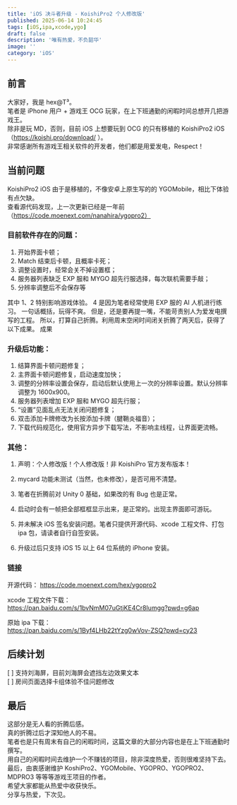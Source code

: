 ```yaml
---
title: 'iOS 决斗者升级 - KoishiPro2 个人修改版'
published: 2025-06-14 10:24:45
tags: [iOS,ipa,xcode,ygo]
draft: false
description: '唯有热爱，不负韶华'
image: ''
category: 'iOS'
---
```


## 前言
大家好，我是 hex@T³。  
笔者是 iPhone 用户 + 游戏王 OCG 玩家，在上下班通勤的闲暇时间总想开几把游戏王。  
除非是玩 MD，否则，目前 iOS 上想要玩到 OCG 的只有移植的 KoishiPro2 iOS（https://koishi.pro/download/ ）。  
非常感谢所有游戏王相关软件的开发者，他们都是用爱发电，Respect！

## 当前问题
KoishiPro2 iOS 由于是移植的，不像安卓上原生写的的 YGOMobile，相比下体验有点欠缺。  
查看源代码发现，上一次更新已经是一年前（https://code.moenext.com/nanahira/ygopro2）  

### 目前软件存在的问题：
1. 开始界面卡顿；
2. Match 结束后卡顿，且概率卡死；
3. 调整设置时，经常会关不掉设置框；
4. 服务器列表缺乏 EXP 服和 MYGO 超先行服选择，每次联机需要手敲；
5. 分辨率调整后不会保存等


其中 1、2 特别影响游戏体验。
4 是因为笔者经常使用 EXP 服的 AI 人机进行练习。
一句话概括，玩得不爽。
但是，还是要再提一嘴，不能苛责别人为爱发电撰写的工程。
所以，打算自己折腾。利用周末空闲时间闭关折腾了两天后，获得了以下成果。
成果

### 升级后功能：
1. 结算界面卡顿问题修复；
2. 主界面卡顿问题修复，启动速度加快；
3. 调整的分辨率设置会保存，启动后默认使用上一次的分辨率设置。默认分辨率调整为 1600x900。
4. 服务器列表增加 EXP 服和 MYGO 超先行服；
5. “设置”见面乱点无法关闭问题修复；
6. 双击添加卡牌修改为长按添加卡牌（腱鞘炎福音）；
7. 下载代码规范化，使用官方异步下载写法，不影响主线程，让界面更流畅。

### 其他：
1. 声明：个人修改版！个人修改版！非 KoishiPro 官方发布版本！
2. mycard 功能未测试（当然，也未修改），是否可用不清楚。
3. 笔者在折腾前对 Unity 0 基础，如果改的有 Bug 也是正常。
4. 启动时会有一帧把全部框框显示出来，是正常的。出现主界面即可游玩。


5. 并未解决 iOS 签名安装问题。笔者只提供开源代码、xcode 工程文件、打包 ipa 包，请读者自行自签安装。
6. 升级过后只支持 iOS 15 以上 64 位系统的 iPhone 安装。

### 链接
开源代码： 
https://code.moenext.com/hex/ygopro2  

xcode 工程文件下载：  
https://pan.baidu.com/s/1bvNmM07uGtjKE4Cr8Iumgg?pwd=g6ap  

原始 ipa 下载：  
https://pan.baidu.com/s/1Byf4LHb22tYzg0wVov-ZSQ?pwd=cy23


## 后续计划
[ ] 支持刘海屏，目前刘海屏会遮挡左边效果文本  
[ ] 房间页面选择卡组体验不佳问题修改

## 最后
这部分是无人看的折腾后感。  
真的折腾过后才深知他人的不易。  
笔者也是只有周末有自己的闲暇时间，这篇文章的大部分内容也是在上下班通勤时撰写。  
用自己的闲暇时间去维护一个不赚钱的项目，除非深度热爱，否则很难坚持下去。  
最后，由衷感谢维护 KoshiPro2、YGOMobile、YGOPRO、YGOPRO2、MDPRO3 等等等游戏王项目的作者。  
希望大家都能从热爱中收获快乐。  
分享与热爱，下次见。